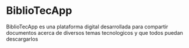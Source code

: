 # BiblioTecApp
BiblioTecApp es una plataforma digital desarrollada para compartir documentos acerca de diversos temas tecnologicos y que todos puedan descargarlos
